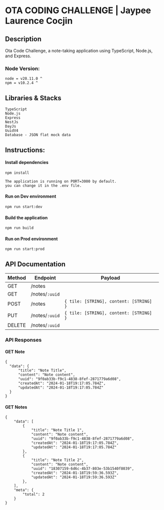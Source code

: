 # OTA CODING CHALLENGE | Jaypee Laurence Cocjin


## Description
Ota Code Challenge, a note-taking application using TypeScript, Node.js, and Express.

### Node Version:

```
node = v20.11.0 ^
npm = v10.2.4 ^
```

## Libraries & Stacks
```
TypeScript
Node.js
Express
NestJs
DayJs
UuidV4
Database - JSON flat mock data
```

## Instructions:

#### Install dependencies
``` npm install ```

```
The application is running on PORT=3000 by default.
you can change it in the .env file. 
```

#### Run on Dev environment
``` npm run start:dev ```

#### Build the application
``` npm run build ```

#### Run on Prod environment
``` npm run start:prod ```


## API Documentation
| Method | Endpoint | Payload |
| --- | --- | ---- |
| GET | /notes | | |
| GET | /notes/```:uuid``` | |
| POST | /notes | ```{ tile: [STRING], content: [STRING] }``` |
| PUT | /notes/```:uuid``` | ```{ tile: [STRING], content: [STRING] }``` |
| DELETE | /notes/```:uuid``` | |

### API Responses
#### GET Note
```
{
  "data": {
      "title": "Note Title",
      "content": "Note content",
      "uuid": "9f0ab33b-f9c1-4838-8fef-2871779a6d08",
      "createdAt": "2024-01-18T19:17:05.784Z",
      "updatedAt": "2024-01-18T19:17:05.784Z"
  }
}
```

#### GET Notes
```
{
    "data": [
        {
            "title": "Note Title 1",
            "content": "Note content",
            "uuid": "9f0ab33b-f9c1-4838-8fef-2871779a6d08",
            "createdAt": "2024-01-18T19:17:05.784Z",
            "updatedAt": "2024-01-18T19:17:05.784Z"
        },
        {
            "title": "Note Title 2",
            "content": "Note content",
            "uuid": "18307159-6d6c-4b37-803e-53b1540f8039",
            "createdAt": "2024-01-18T19:59:36.593Z",
            "updatedAt": "2024-01-18T19:59:36.593Z"
        },
    ],
    "meta": {
        "total": 2
    }
}
```
